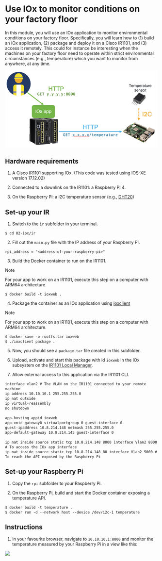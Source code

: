 # Use IOx to monitor conditions on your factory floor

In this module, you will use an IOx application to monitor environmental conditions on your factory floor. Specifically, you will learn how to (1) build an IOx application, (2) package and deploy it on a Cisco IR1101, and (3) access it remotely. This could for instance be interesting when the machines on your factory floor need to operate within strict environmental circumstances (e.g., temperature) which you want to monitor from anywhere, at any time.

![](setup.png)

## Hardware requirements

1. A Cisco IR1101 supporting IOx. (This code was tested using IOS-XE version 17.12.02)

3. Connected to a downlink on the IR1101: a Raspberry PI 4.

4. On the Raspberry Pi: a I2C temperature sensor (e.g., [DHT20](https://www.adafruit.com/product/5183))

## Set-up your IR

1. Switch to the `ir` subfolder in your terminal.

```
$ cd 02-iox/ir
```

2. Fill out the `main.py` file with the IP address of your Raspberry PI.

```
rpi_address = "<address-of-your-raspberry-pi>"
```

3. Build the Docker container to run on the IR1101.

> [!NOTE]  
> For your app to work on an IR1101, execute this step on a computer with ARM64 architecture.

```
$ docker build -t ioxweb .
```

4. Package the container as an IOx application using [ioxclient](https://developer.cisco.com/docs/iox/#!iox-resource-downloads)

> [!NOTE]  
> For your app to work on an IR1101, execute this step on a computer with ARM64 architecture.

```
$ docker save -o rootfs.tar ioxweb
$ ./ioxclient package .
```

5. Now, you should see a `package.tar` file created in this subfolder. 

6. Upload, activate and start this package with id `ioxweb` in the IOx subsystem on the [IR1101 Local Manager](https://www.cisco.com/c/en/us/td/docs/security/cyber_vision/publications/IR1101/Release-4-2-0/b_Cisco_Cyber_Vision_Network_Sensor_Installation_Guide_for_Cisco_IR1101/m_Procedure_with_the_Local_Manager_IRxxxx.pdf).

7. Allow external access to this application via the IR1101 CLI.

```
interface vlan2 # The VLAN on the IR1101 connected to your remote machine
ip address 10.10.10.1 255.255.255.0
ip nat outside
ip virtual-reassembly
no shutdown

app-hosting appid ioxweb
app-vnic gateway0 virtualportgroup 0 guest-interface 0
guest-ipaddress 10.8.214.148 netmask 255.255.255.0
app-default-gateway 10.8.214.145 guest-interface 0

ip nat inside source static tcp 10.8.214.148 8000 interface Vlan2 8000 # To access the IOx app interface
ip nat inside source static tcp 10.8.214.148 80 interface Vlan2 5000 # To reach the API exposed by the Raspberry Pi
```

## Set-up your Raspberry Pi

1. Copy the `rpi` subfolder to your Raspberry Pi.

2. On the Raspberry Pi, build and start the Docker container exposing a temperature API.

```
$ docker build -t temperature .
$ docker run -d --network host --device /dev/i2c-1 temperature
```

## Instructions

1. In your favourite browser, navigate to `10.10.10.1:8000` and monitor the temperature measured by your Raspberry Pi in a view like this:

![](example.png)
